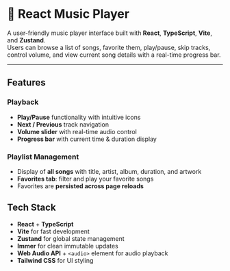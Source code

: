 # 🎵 React Music Player

A user-friendly music player interface built with **React**, **TypeScript**, **Vite**, and **Zustand**.  
Users can browse a list of songs, favorite them, play/pause, skip tracks, control volume, and view current song details with a real-time progress bar.

---

## Features

### Playback

- **Play/Pause** functionality with intuitive icons
- **Next / Previous** track navigation
- **Volume slider** with real-time audio control
- **Progress bar** with current time & duration display

### Playlist Management

- Display of **all songs** with title, artist, album, duration, and artwork
- **Favorites tab**: filter and play your favorite songs
- Favorites are **persisted across page reloads**

## Tech Stack

- **React** + **TypeScript**
- **Vite** for fast development
- **Zustand** for global state management
- **Immer** for clean immutable updates
- **Web Audio API** + `<audio>` element for audio playback
- **Tailwind CSS** for UI styling
